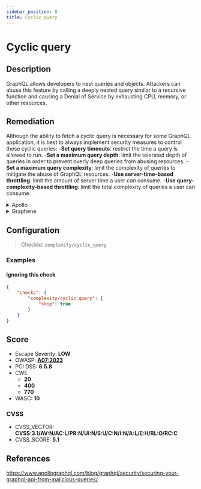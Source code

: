 ```yaml
---
sidebar_position: 8
title: Cyclic query
---
```


# Cyclic query

## Description

GraphQL allows developers to nest queries and objects. Attackers can abuse this feature by calling a deeply nested query similar to a recursive function and causing a Denial of Service by exhausting CPU, memory, or other resources.

## Remediation

Although the ability to fetch a cyclic query is necessary for some GraphQL application, it is best to always implement security measures to control these cyclic queries:
  -**Set query timeouts**: restrict the time a query is allowed to run.
  -**Set a maximum query depth**: limit the tolerated depth of queries in order to prevent overly deep queries from abusing resources.
  -**Set a maximum query complexity**: limit the complexity of queries to mitigate the abuse of GraphQL resources.
  -**Use server-time-based throttling**: limit the amount of server time a user can consume.
  -**Use query-complexity-based throttling**: limit the total complexity of queries a user can consume.


<details>
    <summary>Apollo</summary>

Although the ability to fetch a cyclic query is necessary for some GraphQL application, it is best to always implement security measures to control these cyclic queries:
-**Set a maximum query depth**: limit the depth of allowed queries in order to prevent overly deep queries from abusing GraphQL resources.

  You can easily limit query depth with the very light [graphql-depth-limit](https://www.npmjs.com/package/graphql-depth-limit) library.

  Add a maximum query depth limit based on your knowledge of the schema and how deep you believe a legitimate query could go.

  ```javascript
  import depthLimit from 'graphql-depth-limit'

  const server = new ApolloServer({
    ...
    validationRules: [depthLimit(5)]
    });
  ```

  Source: <https://escape.tech/blog/9-graphql-security-best-practices/>.


-**Set maximum query complexity**: limit the complexity of allowed queries to prevent overly complex queries from abusing GraphQL resources.

  To do so, add a module to compute the complexity of each query and set a threshold on this complexity so that overly broad requests get canceled.

    For a user-friendly module which requires no schema modification whatsoever, check out the [graphql-validation-complexity](https://github.com/4Catalyzer/graphql-validation-complexity) module.

    ```javascript
    import { createComplexityLimitRule } from 'graphql-validation-complexity';

    const ComplexityLimitRule = createComplexityLimitRule(1000);

    const apolloServer = new ApolloServer({
        ...
        validationRules: [ComplexityLimitRule],
    });
    ```

    For a more customizable module that lets you manually configure the cost of each field/type of your schema, take a look at the [graphql-cost-analysis](https://github.com/pa-bru/graphql-cost-analysis) module.

    This second option is best suited for a more realistic complexity estimator as all fields may not be equal in terms of complexity.

    To learn more about complexity estimation, you can read: [Securing Your GraphQL API from Malicious Queries](https://www.apollographql.com/blog/graphql/security/securing-your-graphql-api-from-malicious-queries/).


    Source: <https://escape.tech/blog/9-graphql-security-best-practices/>.


</details>

<details>
    <summary>Graphene</summary>

With `graphene-django`, it is possible to implement a custom GraphQL backend to limit query complexity, such as this one:
[graphene-django query cost analysis / complexity limits](https://gist.github.com/thibaudlabat/7b86f1a4da34eccfbfa524ca7359e87c).


</details>

## Configuration

> CheckId: `complexity/cyclic_query`


### Examples


#### Ignoring this check

```json
{
    "checks": {
        "complexity/cyclic_query": {
            "skip": true
        }
    }
}
```




## Score

- Escape Severity: **<span className="low-severity">LOW</span>**
- OWASP: **[A07:2023](https://github.com/OWASP/API-Security/blob/master/2023/en/src/0xa7-security-misconfiguration.md)**
- PCI DSS: **6.5.8**
- CWE
  - **20**
  - **400**
  - **770**
- WASC: **10**



### CVSS

- CVSS_VECTOR: **CVSS:3.1/AV:N/AC:L/PR:N/UI:N/S:U/C:N/I:N/A:L/E:H/RL:O/RC:C**
- CVSS_SCORE: **5.1**

## References

https://www.apollographql.com/blog/graphql/security/securing-your-graphql-api-from-malicious-queries/
